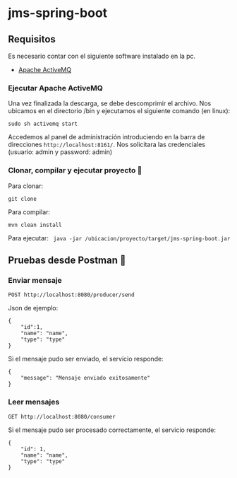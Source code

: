 # jms-spring-boot

## Requisitos

Es necesario contar con el siguiente software instalado en la pc.
 * [Apache ActiveMQ](https://activemq.apache.org/components/classic/download/)

### Ejecutar Apache ActiveMQ

Una vez finalizada la descarga, se debe descomprimir el archivo. Nos ubicamos en el directorio /bin y ejecutamos el siguiente comando (en linux):

```
sudo sh activemq start
```
Accedemos al panel de administración introduciendo en la barra de direcciones ```http://localhost:8161/```. Nos solicitara las credenciales (usuario: admin y password: admin)

### Clonar, compilar y ejecutar proyecto :wrench:

Para clonar:

```git clone ```

Para compilar:

```mvn clean install```

Para ejecutar:
``` java -jar /ubicacion/proyecto/target/jms-spring-boot.jar```

## Pruebas desde Postman :rocket:

### Enviar mensaje
```
POST http://localhost:8080/producer/send
```
Json de ejemplo:

```
{
    "id":1,
    "name": "name",
    "type": "type"
}
```
Si el mensaje pudo ser enviado, el servicio responde:

```
{
    "message": "Mensaje enviado exitosamente"
}
```
### Leer mensajes

```
GET http://localhost:8080/consumer
```
Si el mensaje pudo ser procesado correctamente, el servicio responde:

```
{
    "id": 1,
    "name": "name",
    "type": "type"
}
```
